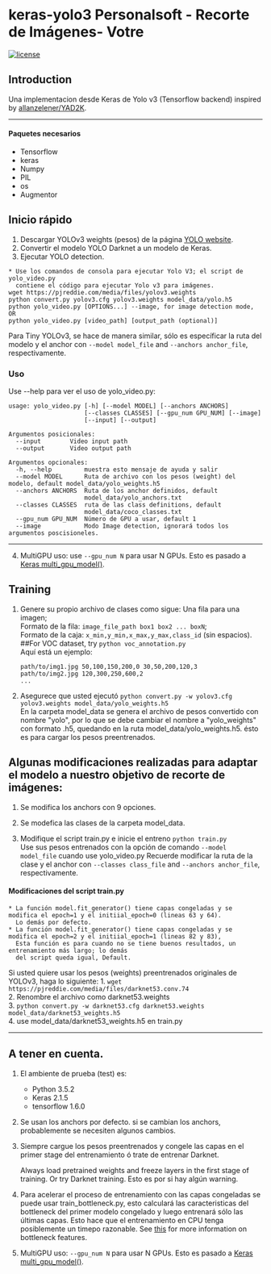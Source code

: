 # keras-yolo3 Personalsoft - Recorte de Imágenes- Votre

[![license](https://img.shields.io/github/license/mashape/apistatus.svg)](LICENSE)

## Introduction

Una implementacion desde Keras de Yolo v3 (Tensorflow backend) inspired by [allanzelener/YAD2K](https://github.com/allanzelener/YAD2K).

---

#### Paquetes necesarios
- Tensorflow
- keras 
- Numpy
- PIL
- os
- Augmentor

## Inicio rápido

1. Descargar YOLOv3 weights (pesos) de  la  página [YOLO website](http://pjreddie.com/darknet/yolo/).
2. Convertir el modelo YOLO Darknet a un modelo de Keras.
3. Ejecutar YOLO detection.

```
* Use los comandos de consola para ejecutar Yolo V3; el script de yolo_video.py
  contiene el código para ejecutar Yolo v3 para imágenes.
wget https://pjreddie.com/media/files/yolov3.weights
python convert.py yolov3.cfg yolov3.weights model_data/yolo.h5
python yolo_video.py [OPTIONS...] --image, for image detection mode, OR
python yolo_video.py [video_path] [output_path (optional)]
```

Para Tiny YOLOv3, se hace de manera similar, sólo es específicar la ruta del modelo y el anchor 
con `--model model_file` and `--anchors anchor_file`, respectivamente.

### Uso
Use --help para ver el uso de yolo_video.py:
```
usage: yolo_video.py [-h] [--model MODEL] [--anchors ANCHORS]
                     [--classes CLASSES] [--gpu_num GPU_NUM] [--image]
                     [--input] [--output]

Argumentos posicionales:
  --input        Video input path
  --output       Video output path

Argumentos opcionales:
  -h, --help         muestra esto mensaje de ayuda y salir
  --model MODEL      Ruta de archivo con los pesos (weight) del modelo, default model_data/yolo_weights.h5
  --anchors ANCHORS  Ruta de los anchor definidos, default
                     model_data/yolo_anchors.txt
  --classes CLASSES  ruta de las class definitions, default
                     model_data/coco_classes.txt
  --gpu_num GPU_NUM  Número de GPU a usar, default 1
  --image            Modo Image detection, ignorará todos los argumentos poscisioneles.
```
---

4. MultiGPU uso: use `--gpu_num N` para usar N GPUs. Esto es pasado a [Keras multi_gpu_model()](https://keras.io/utils/#multi_gpu_model).

## Training

1.  Genere su propio archivo de clases como sigue:
    Una fila para una imagen;  
    Formato de la fila: `image_file_path box1 box2 ... boxN`;  
    Formato de la caja: `x_min,y_min,x_max,y_max,class_id` (sin espacios).  
    ##For VOC dataset, try `python voc_annotation.py`  
    Aquí está un ejemplo:
    ```
    path/to/img1.jpg 50,100,150,200,0 30,50,200,120,3
    path/to/img2.jpg 120,300,250,600,2
    ...
    ```

2.  Asegurece que usted ejecutó `python convert.py -w yolov3.cfg yolov3.weights model_data/yolo_weights.h5`  
    En la carpeta model_data se genera el archivo de pesos convertido con nombre "yolo", por lo que se debe 
    cambiar el nombre a "yolo_weights" con formato .h5, quedando en la ruta model_data/yolo_weights.h5. 
    ésto es para cargar los pesos preentrenados.
    
 ## Algunas modificaciones realizadas para adaptar el modelo a nuestro objetivo de recorte de imágenes:
   1. Se modifica los anchors con 9 opciones.
   2. Se modefica las clases de la carpeta model_data.
   

3.  Modifique el script train.py e inicie el entreno
    `python train.py`  
    Use sus pesos entrenados con la opción de comando `--model model_file` cuando use yolo_video.py
     Recuerde modificar la ruta de la clase y el anchor con `--classes class_file` and `--anchors anchor_file`, respectivamente.
  
 #### Modificaciones del script train.py
    * La función model.fit_generator() tiene capas congeladas y se modifica el epoch=1 y el initiial_epoch=0 (lineas 63 y 64).
      Lo demás por defecto.
    * La función model.fit_generator() tiene capas congeladas y se modifica el epoch=2 y el initiial_epoch=1 (lineas 82 y 83), 
      Esta función es para cuando no se tiene buenos resultados, un entrenamiento más largo; lo demás 
      del script queda igual, Default.

Si usted quiere usar los pesos (weights) preentrenados originales de YOLOv3, haga lo siguiente:
    1. `wget https://pjreddie.com/media/files/darknet53.conv.74`  
    2. Renombre el archivo como darknet53.weights  
    3. `python convert.py -w darknet53.cfg darknet53.weights model_data/darknet53_weights.h5`  
    4. use model_data/darknet53_weights.h5 en train.py

---

## A tener en cuenta.

1. El ambiente de prueba (test) es:
    - Python 3.5.2
    - Keras 2.1.5
    - tensorflow 1.6.0

2. Se usan los anchors por defecto. si se cambian los anchors, probablemente se necesiten algunos cambios.

5. Siempre cargue los pesos preentrenados y congele las capas en el primer stage del entrenamiento ó trate  de entrenar Darknet.
 
   Always load pretrained weights and freeze layers in the first stage of training. Or try Darknet training. Esto es por si hay algún      warning.

7. Para acelerar el proceso de entrenamiento con las capas congeladas se puede usar train_bottleneck.py, esto 
calculará las caracteristicas del bottleneck  del primer modelo congelado y luego entrenará sólo las últimas capas.
Esto hace que el entrenamiento en CPU tenga posiblemente un timepo razonable. See [this](https://blog.keras.io/building-powerful-image-classification-models-using-very-little-data.html) for more information on bottleneck features.
4. MultiGPU uso: `--gpu_num N` para usar N GPUs. Esto es pasado a [Keras multi_gpu_model()](https://keras.io/utils/#multi_gpu_model).
